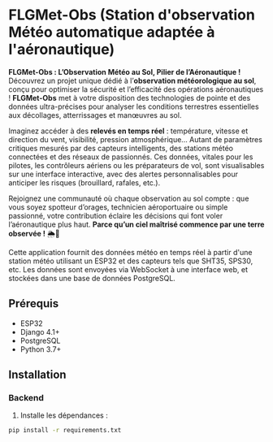 # FLGMet-Obs (Station d'observation Météo automatique adaptée à l'aéronautique)

**FLGMet-Obs : L’Observation Météo au Sol, Pilier de l’Aéronautique !**  
Découvrez un projet unique dédié à l’**observation météorologique au sol**, conçu pour optimiser la sécurité et l’efficacité des opérations aéronautiques ! **FLGMet-Obs** met à votre disposition des technologies de pointe et des données ultra-précises pour analyser les conditions terrestres essentielles aux décollages, atterrissages et manœuvres au sol.  

Imaginez accéder à des **relevés en temps réel** : température, vitesse et direction du vent, visibilité, pression atmosphérique… Autant de paramètres critiques mesurés par des capteurs intelligents, des stations météo connectées et des réseaux de passionnés. Ces données, vitales pour les pilotes, les contrôleurs aériens ou les préparateurs de vol, sont visualisables sur une interface interactive, avec des alertes personnalisables pour anticiper les risques (brouillard, rafales, etc.).  

Rejoignez une communauté où chaque observation au sol compte : que vous soyez spotteur d’orages, technicien aéroportuaire ou simple passionné, votre contribution éclaire les décisions qui font voler l’aéronautique plus haut. **Parce qu’un ciel maîtrisé commence par une terre observée !** 🌦️🛫

Cette application fournit des données météo en temps réel à partir d'une station météo utilisant un ESP32 et des capteurs tels que SHT35, SPS30, etc. Les données sont envoyées via WebSocket à une interface web, et stockées dans une base de données PostgreSQL.

## Prérequis

- ESP32
- Django 4.1+
- PostgreSQL
- Python 3.7+

## Installation

### Backend

1. Installe les dépendances :

```bash
pip install -r requirements.txt
